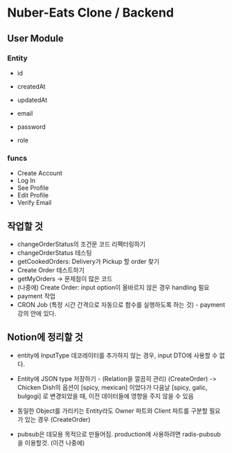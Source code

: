 # Nuber-Eats Clone / Backend

## User Module
### Entity
* id
* createdAt
* updatedAt

* email
* password
* role

### funcs
* Create Account
* Log In
* See Profile
* Edit Profile
* Verify Email


## 작업할 것

* changeOrderStatus의 조건문 코드 리팩터링하기
* changeOrderStatus 테스팅
* getCookedOrders: Delivery가 Pickup 할 order 찾기
* Create Order 테스트하기
* getMyOrders -> 문제점이 많은 코드
* (나중에) Create Order: input option이 올바르지 않은 경우 handling 필요
* payment 작업
* CRON Job (특정 시간 간격으로 자동으로 함수를 실행하도록 하는 것) - payment 강의 안에 있다.

## Notion에 정리할 것
* entity에 InputType 데코레이터를 추가하지 않는 경우, input DTO에 사용할 수 없다.
* Entity에 JSON type 저장하기 - (Relation을 깔끔히 관리)                                                (CreateOrder)
    -> Chicken Dish의 옵션이 [spicy, mexican] 이었다가 다음날 [spicy, galic, bulgogi] 로 변경되었을 때, 이전 데이터들에 영향을 주지 않을 수 있음
* 동일한 Object를 가리키는 Entity라도 Owner 파트와 Client 파트를 구분할 필요가 있는 경우                    (CreateOrder)

* pubsub은 데모용 목적으로 만들어짐. production에 사용하려면 radis-pubsub을 이용할것. (이건 나중에)